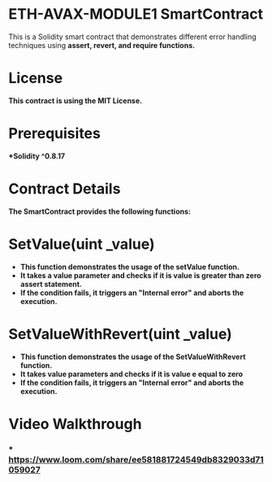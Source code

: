 # ETH-AVAX-MODULE1 SmartContract<br>
This is a Solidity smart contract that demonstrates different error handling techniques using <b>assert, revert, and require <b/> functions.

# License
This contract is using the MIT License.

# Prerequisites
*Solidity ^0.8.17

# Contract Details
The <b>SmartContract<b/>  provides the following functions:

# SetValue(uint _value)
* This function demonstrates the usage of the <b>setValue<b/> function.<br>
* It takes a <b>value<b> parameter and checks if it is value is greater than zero <b>assert<b> statement.<br>
* If the condition fails, it triggers an "Internal error" and aborts the execution.<br>
  
# SetValueWithRevert(uint _value)
* This function demonstrates the usage of the <b>SetValueWithRevert<b/> function.<br>
* It takes<b> value<b/> parameters and checks if it is value e equal to zero <br>
* If the condition fails, it triggers an "Internal error" and aborts the execution.<br>


# Video Walkthrough
### * https://www.loom.com/share/ee581881724549db8329033d71059027
  
